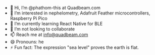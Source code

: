 - 👋 Hi, I’m @phathom-this at Quadbeam.com
- 👀 I’m interested in nephelometry, Adafruit Feather microcontrollers, Raspberry Pi Pico
- 🌱 I’m currently learning React Native for BLE
- 💞️ I’m not looking to collaborate
- 📫 Reach me at info@quadbeam.com
- 😄 Pronouns: he
- ⚡ Fun fact: The expression "sea level" proves the earth is flat.

<!---
phathom-this/phathom-this is a ✨ special ✨ repository because its `README.md` (this file) appears on your GitHub profile.
You can click the Preview link to take a look at your changes.
--->
